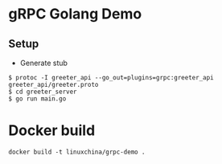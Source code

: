 gRPC Golang Demo
================

## Setup

* Generate stub
```
$ protoc -I greeter_api --go_out=plugins=grpc:greeter_api greeter_api/greeter.proto
$ cd greeter_server
$ go run main.go
```

# Docker build
```
docker build -t linuxchina/grpc-demo .
```